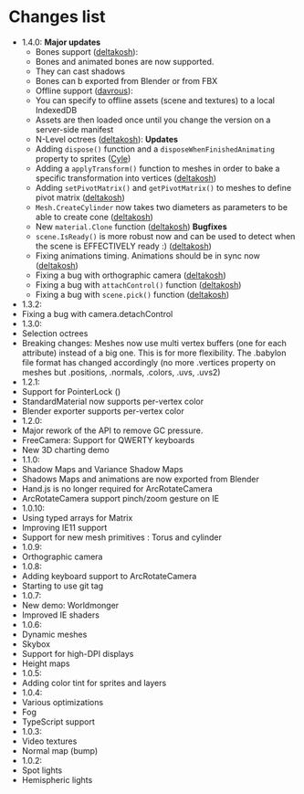 Changes list
============
- 1.4.0:
 **Major updates**
  - Bones support ([deltakosh](http://www.github.com/deltakosh)): 
   - Bones and animated bones are now supported.
   - They can cast shadows
   - Bones can b exported from Blender or from FBX
  - Offline support ([davrous](https://github.com/davrous)):
   - You can specify to offline assets (scene and textures) to a local IndexedDB
   - Assets are then loaded once until you change the version on a server-side manifest
  - N-Level octrees ([deltakosh](http://www.github.com/deltakosh)):
 **Updates**
  - Adding ```dispose()``` function and a ```disposeWhenFinishedAnimating``` property to sprites ([Cyle](http://github.com/CYle/))
  - Adding a ```applyTransform()``` function to meshes in order to bake a specific transformation into vertices ([deltakosh](http://www.github.com/deltakosh))
  - Adding ```setPivotMatrix()``` and ```getPivotMatrix()``` to meshes to define pivot matrix ([deltakosh](http://www.github.com/deltakosh))
  - ```Mesh.CreateCylinder``` now takes two diameters as parameters to be able to create cone ([deltakosh](http://www.github.com/deltakosh)) 
  - New ```material.Clone``` function ([deltakosh](http://www.github.com/deltakosh)) 
 **Bugfixes**
  - ```scene.IsReady()``` is more robust now and can be used to detect when the scene is EFFECTIVELY ready :) ([deltakosh](http://www.github.com/deltakosh))
  - Fixing animations timing. Animations should be in sync now ([deltakosh](http://www.github.com/deltakosh))
  - Fixing a bug with orthographic camera ([deltakosh](http://www.github.com/deltakosh))
  - Fixing a bug with ```attachControl()``` function ([deltakosh](http://www.github.com/deltakosh))
  - Fixing a bug with ```scene.pick()``` function ([deltakosh](http://www.github.com/deltakosh))
- 1.3.2:
 - Fixing a bug with camera.detachControl
- 1.3.0:
 - Selection octrees
 - Breaking changes: Meshes now use multi vertex buffers (one for each attribute) instead of a big one. This is for more flexibility. The .babylon file format has changed accordingly (no more .vertices property on meshes but .positions, .normals, .colors, .uvs, .uvs2)
- 1.2.1:
 - Support for PointerLock ()
 - StandardMaterial now supports per-vertex color
 - Blender exporter supports per-vertex color
- 1.2.0:
 - Major rework of the API to remove GC pressure.
 - FreeCamera: Support for QWERTY keyboards
 - New 3D charting demo
- 1.1.0:
 - Shadow Maps and Variance Shadow Maps
 - Shadows Maps and animations are now exported from Blender
 - Hand.js is no longer required for ArcRotateCamera
 - ArcRotateCamera support pinch/zoom gesture on IE
- 1.0.10:
 - Using typed arrays for Matrix
 - Improving IE11 support
 - Support for new mesh primitives : Torus and cylinder
- 1.0.9:
 - Orthographic camera
- 1.0.8:
 - Adding keyboard support to ArcRotateCamera
 - Starting to use git tag
- 1.0.7:
 - New demo: Worldmonger
 - Improved IE shaders
- 1.0.6:
 - Dynamic meshes
 - Skybox
 - Support for high-DPI displays
 - Height maps
- 1.0.5:
 - Adding color tint for sprites and layers
- 1.0.4:
 - Various optimizations
 - Fog
 - TypeScript support
- 1.0.3:
 - Video textures
 - Normal map (bump) 
- 1.0.2:
 - Spot lights
 - Hemispheric lights
